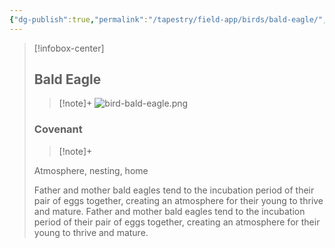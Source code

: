 ```yaml
---
{"dg-publish":true,"permalink":"/tapestry/field-app/birds/bald-eagle/","title":"Bald Eagle","tags":["covenants/animals/birds"],"dgHomeLink":true,"dgEnableSearch":true}
---
```


> [!infobox-center] 
> ## Bald Eagle
> > [!note]+
> ![bird-bald-eagle.png](/img/user/File%20Vault/Field%20App/birds/bird-bald-eagle.png)
> ### Covenant
>> [!note]+ 
>  <p class="note first">Atmosphere, nesting, home</p>
>  
><p class="note second">Father and mother bald eagles tend to the incubation period of their pair of eggs together, creating an atmosphere for their young to thrive and mature. Father and mother bald eagles tend to the incubation period of their pair of eggs together, creating an atmosphere for their young to thrive and mature.</p>
